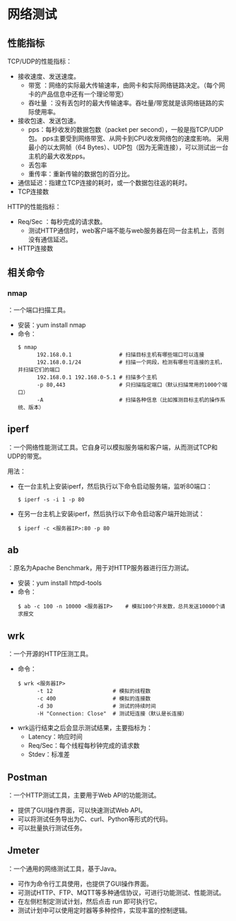 # 网络测试

## 性能指标

TCP/UDP的性能指标：
- 接收速度、发送速度。
  - 带宽    ：网络的实际最大传输速率，由网卡和实际网络链路决定。（每个网卡的产品信息中还有一个理论带宽）
  - 吞吐量  ：没有丢包时的最大传输速率。吞吐量/带宽就是该网络链路的实际使用率。
- 接收包速、发送包速。
  - pps：每秒收发的数据包数（packet per second），一般是指TCP/UDP包。
pps主要受到网络带宽、从网卡到CPU收发网络包的速度影响。
采用最小的以太网帧（64 Bytes）、UDP包（因为无需连接），可以测试出一台主机的最大收发pps。
  - 丢包率
  - 重传率：重新传输的数据包的百分比。
- 通信延迟：指建立TCP连接的耗时，或一个数据包往返的耗时。
- TCP连接数

HTTP的性能指标：
- Req/Sec  ：每秒完成的请求数。
  - 测试HTTP通信时，web客户端不能与web服务器在同一台主机上，否则没有通信延迟。
- HTTP连接数

## 相关命令

### nmap

：一个端口扫描工具。
- 安装：yum install nmap
- 命令：
    ```shell
    $ nmap
          192.168.0.1               # 扫描目标主机有哪些端口可以连接
          192.168.0.1/24            # 扫描一个网段，检测有哪些可连接的主机，并扫描它们的端口
          192.168.0.1 192.168.0-5.1 # 扫描多个主机
          -p 80,443                 # 只扫描指定端口（默认扫描常用的1000个端口）
          -A                        # 扫描各种信息（比如推测目标主机的操作系统、版本）
    ```

## iperf

：一个网络性能测试工具。它自身可以模拟服务端和客户端，从而测试TCP和UDP的带宽。

用法：
- 在一台主机上安装iperf，然后执行以下命令启动服务端，监听80端口：
    ```shell
    $ iperf -s -i 1 -p 80
    ```
- 在另一台主机上安装iperf，然后执行以下命令启动客户端开始测试：
    ```shell
    $ iperf -c <服务器IP>:80 -p 80
    ```
 
## ab

：原名为Apache Benchmark，用于对HTTP服务器进行压力测试。
- 安装：yum install httpd-tools
- 命令：
    ```shell
    $ ab -c 100 -n 10000 <服务器IP>    # 模拟100个并发数，总共发送10000个请求报文
    ```

## wrk

：一个开源的HTTP压测工具。

- 命令：
    ```shell
    $ wrk <服务器IP>
          -t 12                   # 模拟的线程数
          -c 400                  # 模拟的连接数
          -d 30                   # 测试的持续时间
          -H "Connection: Close"  # 测试短连接（默认是长连接）
    ```
- wrk运行结束之后会显示测试结果，主要指标为：
    - Latency：响应时间
    - Req/Sec：每个线程每秒钟完成的请求数
    - Stdev：标准差

## Postman

：一个HTTP测试工具，主要用于Web API的功能测试。
- 提供了GUI操作界面，可以快速测试Web API。
- 可以将测试任务导出为C、curl、Python等形式的代码。
- 可以批量执行测试任务。

## Jmeter

：一个通用的网络测试工具，基于Java。
- 可作为命令行工具使用，也提供了GUI操作界面。
- 可测试HTTP、FTP、MQTT等多种通信协议，可进行功能测试、性能测试。
- 在左侧栏制定测试计划，然后点击 run 即可执行它。
- 测试计划中可以使用定时器等多种控件，实现丰富的控制逻辑。
